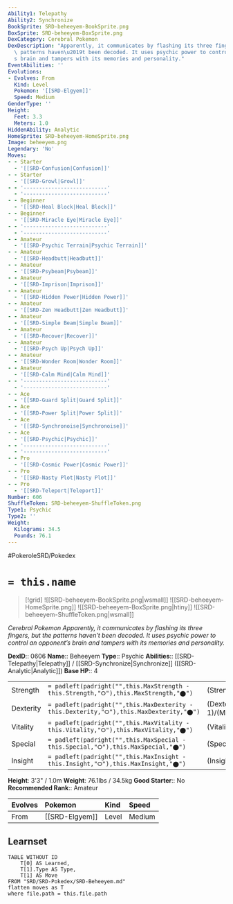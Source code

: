 ```yaml
---
Ability1: Telepathy
Ability2: Synchronize
BookSprite: SRD-beheeyem-BookSprite.png
BoxSprite: SRD-beheeyem-BoxSprite.png
DexCategory: Cerebral Pokemon
DexDescription: "Apparently, it communicates by flashing its three fingers, but the\
  \ patterns haven\u2019t been decoded. It uses psychic power to control an opponent\u2019\
  s brain and tampers with its memories and personality."
EventAbilities: ''
Evolutions:
- Evolves: From
  Kind: Level
  Pokemon: '[[SRD-Elgyem]]'
  Speed: Medium
GenderType: ''
Height:
  Feet: 3.3
  Meters: 1.0
HiddenAbility: Analytic
HomeSprite: SRD-beheeyem-HomeSprite.png
Image: beheeyem.png
Legendary: 'No'
Moves:
- - Starter
  - '[[SRD-Confusion|Confusion]]'
- - Starter
  - '[[SRD-Growl|Growl]]'
- - '---------------------------'
  - '---------------------------'
- - Beginner
  - '[[SRD-Heal Block|Heal Block]]'
- - Beginner
  - '[[SRD-Miracle Eye|Miracle Eye]]'
- - '---------------------------'
  - '---------------------------'
- - Amateur
  - '[[SRD-Psychic Terrain|Psychic Terrain]]'
- - Amateur
  - '[[SRD-Headbutt|Headbutt]]'
- - Amateur
  - '[[SRD-Psybeam|Psybeam]]'
- - Amateur
  - '[[SRD-Imprison|Imprison]]'
- - Amateur
  - '[[SRD-Hidden Power|Hidden Power]]'
- - Amateur
  - '[[SRD-Zen Headbutt|Zen Headbutt]]'
- - Amateur
  - '[[SRD-Simple Beam|Simple Beam]]'
- - Amateur
  - '[[SRD-Recover|Recover]]'
- - Amateur
  - '[[SRD-Psych Up|Psych Up]]'
- - Amateur
  - '[[SRD-Wonder Room|Wonder Room]]'
- - Amateur
  - '[[SRD-Calm Mind|Calm Mind]]'
- - '---------------------------'
  - '---------------------------'
- - Ace
  - '[[SRD-Guard Split|Guard Split]]'
- - Ace
  - '[[SRD-Power Split|Power Split]]'
- - Ace
  - '[[SRD-Synchronoise|Synchronoise]]'
- - Ace
  - '[[SRD-Psychic|Psychic]]'
- - '---------------------------'
  - '---------------------------'
- - Pro
  - '[[SRD-Cosmic Power|Cosmic Power]]'
- - Pro
  - '[[SRD-Nasty Plot|Nasty Plot]]'
- - Pro
  - '[[SRD-Teleport|Teleport]]'
Number: 606
ShuffleToken: SRD-beheeyem-ShuffleToken.png
Type1: Psychic
Type2: ''
Weight:
  Kilograms: 34.5
  Pounds: 76.1
---
```


#PokeroleSRD/Pokedex

# `= this.name`

> [!grid]
> ![[SRD-beheeyem-BookSprite.png|wsmall]]
> ![[SRD-beheeyem-HomeSprite.png]]
> ![[SRD-beheeyem-BoxSprite.png|htiny]]
> ![[SRD-beheeyem-ShuffleToken.png|wsmall]]


*Cerebral Pokemon*
*Apparently, it communicates by flashing its three fingers, but the patterns haven’t been decoded. It uses psychic power to control an opponent’s brain and tampers with its memories and personality.*

**DexID**:: 0606
**Name**:: Beheeyem
**Type**:: Psychic
**Abilities**:: [[SRD-Telepathy|Telepathy]] / [[SRD-Synchronize|Synchronize]] ([[SRD-Analytic|Analytic]])
**Base HP**:: 4

|           |                                                                                        |                                          |
| --------- | -------------------------------------------------------------------------------------- | ---------------------------------------- |
| Strength  | `= padleft(padright("",this.MaxStrength - this.Strength,"⭘"),this.MaxStrength,"⬤")`    | (Strength::2)/(MaxStrength::5)   |
| Dexterity | `= padleft(padright("",this.MaxDexterity - this.Dexterity,"⭘"),this.MaxDexterity,"⬤")` | (Dexterity:: 1)/(MaxDexterity::3) |
| Vitality  | `= padleft(padright("",this.MaxVitality - this.Vitality,"⭘"),this.MaxVitality,"⬤")`    | (Vitality::2)/(MaxVitality::5)   |
| Special   | `= padleft(padright("",this.MaxSpecial - this.Special,"⭘"),this.MaxSpecial,"⬤")`       | (Special::3)/(MaxSpecial::7)     |
| Insight   | `= padleft(padright("",this.MaxInsight - this.Insight,"⭘"),this.MaxInsight,"⬤")`       | (Insight::3)/(MaxInsight::6)     |

**Height**: 3'3" / 1.0m
**Weight**: 76.1lbs / 34.5kg
**Good Starter**:: No
**Recommended Rank**:: Amateur

| Evolves   | Pokemon        | Kind   | Speed   |
|:----------|:---------------|:-------|:--------|
| From      | [[SRD-Elgyem]] | Level  | Medium  |

## Learnset

```dataview
TABLE WITHOUT ID
    T[0] AS Learned,
    T[1].Type AS Type,
    T[1] AS Move
FROM "SRD/SRD-Pokedex/SRD-Beheeyem.md"
flatten moves as T
where file.path = this.file.path
```
